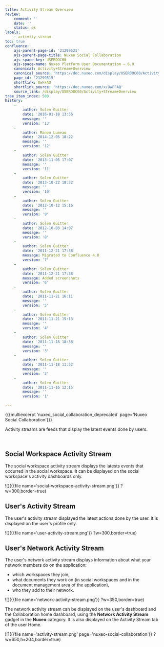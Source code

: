 ```yaml
---
title: Activity Stream Overview
review:
    comment: ''
    date: ''
    status: ok
labels:
    - activity-stream
toc: true
confluence:
    ajs-parent-page-id: '21299521'
    ajs-parent-page-title: Nuxeo Social Collaboration
    ajs-space-key: USERDOC60
    ajs-space-name: Nuxeo Platform User Documentation — 6.0
    canonical: Activity+Stream+Overview
    canonical_source: 'https://doc.nuxeo.com/display/USERDOC60/Activity+Stream+Overview'
    page_id: '21299515'
    shortlink: OwFFAQ
    shortlink_source: 'https://doc.nuxeo.com/x/OwFFAQ'
    source_link: /display/USERDOC60/Activity+Stream+Overview
tree_item_index: 500
history:
    -
        author: Solen Guitter
        date: '2016-01-18 13:56'
        message: ''
        version: '13'
    -
        author: Manon Lumeau
        date: '2014-12-05 18:22'
        message: ''
        version: '12'
    -
        author: Solen Guitter
        date: '2013-11-05 17:07'
        message: ''
        version: '11'
    -
        author: Solen Guitter
        date: '2013-10-22 18:32'
        message: ''
        version: '10'
    -
        author: Solen Guitter
        date: '2012-10-12 15:16'
        message: ''
        version: '9'
    -
        author: Solen Guitter
        date: '2012-10-03 14:07'
        message: ''
        version: '8'
    -
        author: Solen Guitter
        date: '2011-12-21 17:38'
        message: Migrated to Confluence 4.0
        version: '7'
    -
        author: Solen Guitter
        date: '2011-12-21 17:38'
        message: Added screenshots
        version: '6'
    -
        author: Solen Guitter
        date: '2011-11-21 16:11'
        message: ''
        version: '5'
    -
        author: Solen Guitter
        date: '2011-11-21 15:13'
        message: ''
        version: '4'
    -
        author: Solen Guitter
        date: '2011-11-18 18:38'
        message: ''
        version: '3'
    -
        author: Solen Guitter
        date: '2011-11-18 11:52'
        message: ''
        version: '2'
    -
        author: Solen Guitter
        date: '2011-11-16 12:15'
        message: ''
        version: '1'

---
```

{{{multiexcerpt 'nuxeo_social_collaboration_deprecated' page='Nuxeo Social Collaboration'}}}

Activity streams are feeds that display the latest events done by users.

&nbsp;

## Social Workspace Activity Stream

The social workspace activity stream displays the latests events that occurred in the social workspace.
It can be displayed on the social workspace's activity dashboards only.

![]({{file name='social-workspace-activity-stream.png'}} ?w=300,border=true)

## User's Activity Stream

The user's activity stream displayed the latest actions done by the user.
It is displayed on the user's profile only.

![]({{file name='user-activity-stream.png'}} ?w=300,border=true)

## User's Network Activity Stream

The user's network activity stream displays information about what your network members do on the application:

*   which workspaces they join,
*   what documents they work on (in social workspaces and in the document management area of the application),
*   who they add to their network.

![]({{file name='network-activity-stream.png'}} ?w=350,border=true)

The network activity stream can be displayed on the user's dashboard and the Collaboration home dashboard, using the **Network Activity Stream** gadget in the **Nuxeo** category. It is also displayed on the Activity Stream tab of the user Home.

![]({{file name='activity-stream.png' page='nuxeo-social-collaboration'}} ?w=650,h=204,border=true)
